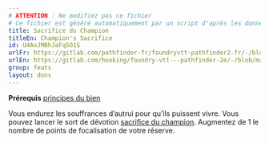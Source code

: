 ```yaml
---
# ATTENTION : Ne modifiez pas ce fichier
# Ce fichier est généré automatiquement par un script d'après les données du module Foundry VTT officiel et de sa traduction
title: Sacrifice du Champion
titleEn: Champion's Sacrifice
id: U4AoJMBhJaFq5O1S
urlFr: https://gitlab.com/pathfinder-fr/foundryvtt-pathfinder2-fr/-/blob/master/data/feats/U4AoJMBhJaFq5O1S.htm
urlEn: https://gitlab.com/hooking/foundry-vtt---pathfinder-2e/-/blob/master/packs/data/feats.db/champion-s-sacrifice.json
group: feats
layout: dons
---
```

**Prérequis** [principes du bien](../class-features/les-principes-du-bien.md)

Vous endurez les souffrances d’autrui pour qu’ils puissent vivre. Vous pouvez lancer le sort de dévotion [sacrifice du champion](../spells/sacrifice-du-champion.md). Augmentez de 1 le nombre de points de focalisation de votre réserve.


